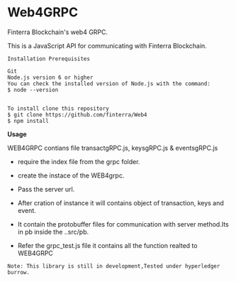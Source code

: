 # Web4GRPC

Finterra Blockchain's web4 GRPC.

This is a JavaScript API for communicating with Finterra Blockchain.

    Installation Prerequisites
    
    Git
    Node.js version 6 or higher
    You can check the installed version of Node.js with the command:
    $ node --version
    
 
    To install clone this repository
    $ git clone https://github.com/finterra/Web4
    $ npm install 

**Usage**


  WEB4GRPC contians  file transactgRPC.js, keysgRPC.js &  eventsgRPC.js 
   
   * require the index file from the grpc folder.
   * create the instace of the WEB4grpc.
   * Pass the server url.
   * After cration of instance it will contains object of transaction, keys and event.

   *  It contain the protobuffer files for communication with server method.Its in pb inside the ..src/pb.

   * Refer the grpc_test.js file it contains all the function realted to WEB4GRPC
  

    Note: This library is still in development,Tested under hyperledger burrow.
